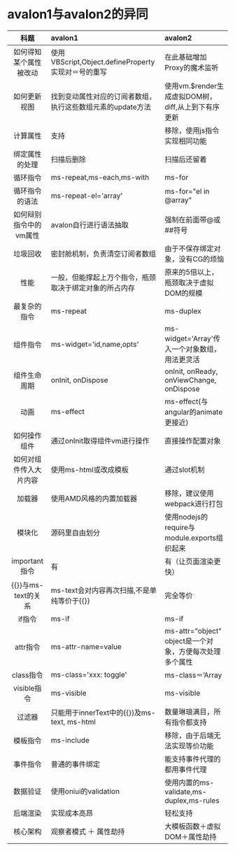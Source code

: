avalon1与avalon2的异同
================

| 科题         | avalon1              | avalon2  |
| :-------------: |:-----------------| :-----|
| 如何得知某个属性被改动       | 使用VBScript,Object.defineProperty实现对＝号的重写        | 在此基础增加Proxy的魔术监听 |
| 如何更新视图     | 找到变动属性对应的订阅者数组，执行这些数组元素的update方法    | 使用vm.$render生成虚拟DOM树，diff,从上到下有序更新 |
| 计算属性       |  支持           | 移除，使用js指令实现相同功能 |
| 绑定属性的处理   | 扫描后删除           | 扫描后还留着|
| 循环指令      | ms-repeat,ms-each,ms-with   | ms-for |
| 循环指令的语法      | ms-repeat-el='array'    | ms-for="el in @array" |
| 如何辩别指令中的vm属性    | avalon自行进行语法抽取    | 强制在前面带@或##符号 |
| 垃圾回收    | 密封舱机制，负责清空订阅者数组  | 由于不保存绑定对象，没有CG的烦恼 |
| 性能   | 一般，但能撑起上万个指令，瓶颈取决于绑定对象的所占内存|   原来的5倍以上，瓶颈取决于虚拟DOM的规模|
| 最复杂的指令   | ms-repeat|   ms-duplex |
| 组件指令     | ms-widget='id,name,opts'      | ms-widget='Array'传入一个对象数组，用法更灵活 |
| 组件生命周期   | onInit, onDispose    | onInit, onReady, onViewChange, onDispose|
| 动画	      |ms-effect	|ms-effect(与angular的animate更接近)|
| 如何操作组件  | 通过onInit取得组件vm进行操作   | 直接操作配置对象|
| 如何对组件传入大片内容  | 使用ms-html或改成模板   | 通过slot机制|
| 加载器        |  使用AMD风格的内置加载器            | 移除，建议使用webpack进行打包|
| 模块化        |  源码里自由划分           | 使用nodejs的require与module.exports组织起来|
| important指令 | 	有              |有（让页面渲染更快）|
|{{}}与ms-text的关系|ms-text会对内容再次扫描,不是单纯等价于{{}}|完全等价
| if指令        | ms-if           | ms-if |
| attr指令       | ms-attr-name=value               | ms-attr="object" object是一个对象，方便每次处理多个属性 |
| class指令    | ms-class='xxx: toggle'       | ms-class＝’Array|Object|String‘ 用法变了|
| visible指令       | ms-visible       | ms-visible |
| 过滤器    | 只能用于innerText中的{{}}及ms-text, ms-html  | 数量琳琅满目，所有指令都支持|
| 模板指令      |  ms-include          | 移除，由于后端无法实现等价功能 |
| 事件指令      |  普通的事件绑定         | 能支持事件代理的都用事件代理 |
| 数据验证      |  使用oniui的validation |使用内置的ms-validate,ms-duplex,ms-rules|
| 后端渲染      |  实现成本高昂          | 轻松支持 |
| 核心架构       |  观察者模式 ＋ 属性劫持          | 大模板函数＋虚拟DOM＋属性劫持|